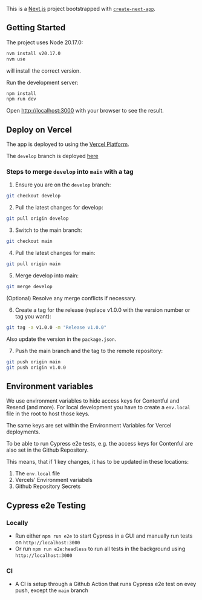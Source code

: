 This is a [Next.js](https://nextjs.org/) project bootstrapped with [`create-next-app`](https://github.com/vercel/next.js/tree/canary/packages/create-next-app).

## Getting Started

The project uses Node 20.17.0:

```bash
nvm install v20.17.0
nvm use
```

will install the correct version.

Run the development server:

```bash
npm install
npm run dev
```

Open [http://localhost:3000](http://localhost:3000) with your browser to see the result.

## Deploy on Vercel

The app is deployed to using the [Vercel Platform](https://vercel.com/new?utm_medium=default-template&filter=next.js&utm_source=create-next-app&utm_campaign=create-next-app-readme).

The `develop` branch is deployed [here](https://wiebecool-git-develop-tom-cools-projects.vercel.app/)

### Steps to merge `develop` into `main` with a tag

1. Ensure you are on the `develop` branch:
```bash
git checkout develop
```

2. Pull the latest changes for develop:
```bash
git pull origin develop
```

3. Switch to the main branch:
```bash
git checkout main
```

4. Pull the latest changes for main:
```bash
git pull origin main
```

5. Merge develop into main:
```bash
git merge develop
```
(Optional) Resolve any merge conflicts if necessary.

6. Create a tag for the release (replace v1.0.0 with the version number or tag you want):
```bash
git tag -a v1.0.0 -m "Release v1.0.0"
```
Also update the version in the `package.json`.

7. Push the main branch and the tag to the remote repository:
```bash
git push origin main
git push origin v1.0.0
```

## Environment variables

We use environment variables to hide access keys for Contentful and Resend (and more).
For local development you have to create a `env.local` file in the root to host those keys.

The same keys are set within the Environment Variables for Vercel deployments.

To be able to run Cypress e2e tests, e.g. the access keys for Contenful are also set in the Github Repository.

This means, that if 1 key changes, it has to be updated in these locations:

1. The `env.local` file
2. Vercels' Environment variabels
3. Github Repository Secrets

## Cypress e2e Testing

### Locally

-   Run either `npm run e2e` to start Cypress in a GUI and manually run tests on `http://localhost:3000`
-   Or run `npm run e2e:headless` to run all tests in the background using `http://localhost:3000`

### CI

-   A CI is setup through a Github Action that runs Cypress e2e test on evey push, except the `main` branch

